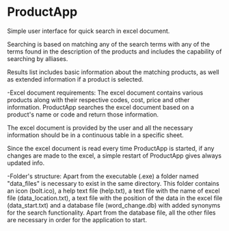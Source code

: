 # ProductApp
Simple user interface for quick search in excel document.

Searching is based on matching any of the search terms
with any of the terms found in the description of the products
and includes the capability of searching by alliases.

Results list includes basic information about the matching products,
as well as extended information if a product is selected.

-Excel document requirements:
The excel document contains various products along with their respective 
codes, cost, price and other information.
ProductApp searches the excel document based on a product's name or code
and return those information.

The excel document is provided by the user and all the necessary information
should be in a continuous table in a specific sheet. 

Since the excel document is read every time ProductApp is started, if any
changes are made to the excel, a simple restart of ProductApp gives always
updated info.

-Folder's structure:
Apart from the executable (.exe) a folder named "data_files" is necessary
to exist in the same directory. This folder contains an icon (bolt.ico), a help text
file (help.txt), a text file with the name of excel file (data_location.txt),
a text file with the position of the data in the excel file (data_start.txt) and
a database file (word_change.db) with added synonyms for the search functionality.
Apart from the database file, all the other files are necessary in order for
the application to start.
